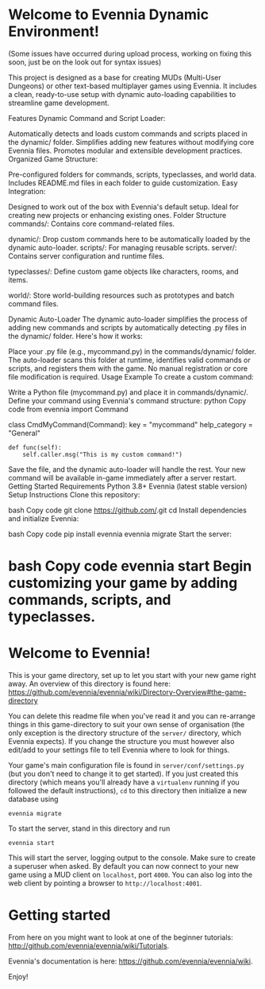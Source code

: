 # Welcome to Evennia Dynamic Environment!

(Some issues have occurred during upload process, working on fixing this soon, just be on the look out for syntax issues)

This project is designed as a base for creating MUDs (Multi-User Dungeons) or other text-based multiplayer games using Evennia. It includes a clean, ready-to-use setup with dynamic auto-loading capabilities to streamline game development.

Features
Dynamic Command and Script Loader:

Automatically detects and loads custom commands and scripts placed in the dynamic/ folder.
Simplifies adding new features without modifying core Evennia files.
Promotes modular and extensible development practices.
Organized Game Structure:

Pre-configured folders for commands, scripts, typeclasses, and world data.
Includes README.md files in each folder to guide customization.
Easy Integration:

Designed to work out of the box with Evennia's default setup.
Ideal for creating new projects or enhancing existing ones.
Folder Structure
commands/: Contains core command-related files.

dynamic/: Drop custom commands here to be automatically loaded by the dynamic auto-loader.
scripts/: For managing reusable scripts.
server/: Contains server configuration and runtime files.

typeclasses/: Define custom game objects like characters, rooms, and items.

world/: Store world-building resources such as prototypes and batch command files.

Dynamic Auto-Loader
The dynamic auto-loader simplifies the process of adding new commands and scripts by automatically detecting .py files in the dynamic/ folder. Here's how it works:

Place your .py file (e.g., mycommand.py) in the commands/dynamic/ folder.
The auto-loader scans this folder at runtime, identifies valid commands or scripts, and registers them with the game.
No manual registration or core file modification is required.
Usage Example
To create a custom command:

Write a Python file (mycommand.py) and place it in commands/dynamic/.
Define your command using Evennia's command structure:
python
Copy code
from evennia import Command

class CmdMyCommand(Command):
    key = "mycommand"
    help_category = "General"

    def func(self):
        self.caller.msg("This is my custom command!")
Save the file, and the dynamic auto-loader will handle the rest. Your new command will be available in-game immediately after a server restart.
Getting Started
Requirements
Python 3.8+
Evennia (latest stable version)
Setup Instructions
Clone this repository:

bash
Copy code
git clone https://github.com/<your-repository-url>.git
cd <project-folder>
Install dependencies and initialize Evennia:

bash
Copy code
pip install evennia
evennia migrate
Start the server:

bash
Copy code
evennia start
Begin customizing your game by adding commands, scripts, and typeclasses.
=======
# Welcome to Evennia!

This is your game directory, set up to let you start with
your new game right away. An overview of this directory is found here:
https://github.com/evennia/evennia/wiki/Directory-Overview#the-game-directory

You can delete this readme file when you've read it and you can
re-arrange things in this game-directory to suit your own sense of
organisation (the only exception is the directory structure of the
`server/` directory, which Evennia expects). If you change the structure
you must however also edit/add to your settings file to tell Evennia
where to look for things.

Your game's main configuration file is found in
`server/conf/settings.py` (but you don't need to change it to get
started). If you just created this directory (which means you'll already
have a `virtualenv` running if you followed the default instructions),
`cd` to this directory then initialize a new database using

    evennia migrate

To start the server, stand in this directory and run

    evennia start

This will start the server, logging output to the console. Make
sure to create a superuser when asked. By default you can now connect
to your new game using a MUD client on `localhost`, port `4000`.  You can
also log into the web client by pointing a browser to
`http://localhost:4001`.

# Getting started

From here on you might want to look at one of the beginner tutorials:
http://github.com/evennia/evennia/wiki/Tutorials.

Evennia's documentation is here:
https://github.com/evennia/evennia/wiki.

Enjoy!
